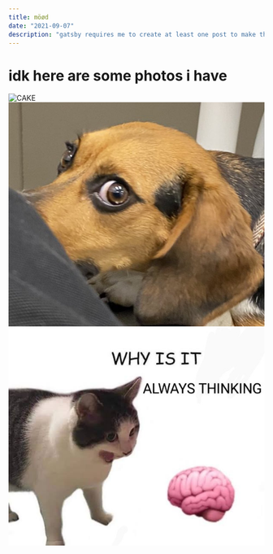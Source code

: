 ```yaml
---
title: möød
date: "2021-09-07"
description: "gatsby requires me to create at least one post to make the category"
---
```


# idk here are some photos i have

<!-- ![buzzwords](./IMG_3329.JPG) -->
![CAKE](./IMG_3312.png)
![eyes](./IMG_3228.JPG)
![thinkoing](./IMG_3329.JPG)